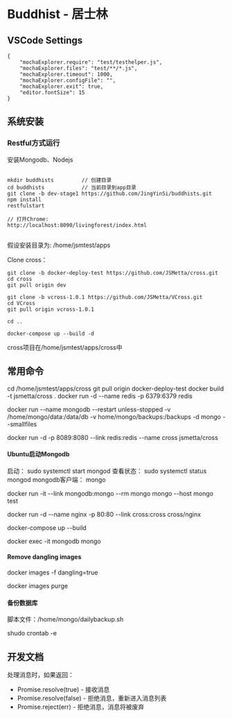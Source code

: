 # Buddhist - 居士林


## VSCode Settings

```
{
    "mochaExplorer.require": "test/testhelper.js",
    "mochaExplorer.files": "test/**/*.js",
    "mochaExplorer.timeout": 1000,
    "mochaExplorer.configFile": "",
    "mochaExplorer.exit": true,
    "editor.fontSize": 15
}

```
## 系统安装

### Restful方式运行
安装Mongodb、Nodejs

```

mkdir buddhists         // 创建目录
cd buddhists            // 当前目录到app目录
git clone -b dev-stage1 https://github.com/JingYinSi/buddhists.git
npm install
restfulstart

// 打开Chrome:
http://localhost:8090/livingforest/index.html    


```


假设安装目录为: /home/jsmtest/apps

Clone cross：

```
git clone -b docker-deploy-test https://github.com/JSMetta/cross.git
cd cross
git pull origin dev

git clone -b vcross-1.0.1 https://github.com/JSMetta/VCross.git
cd VCross
git pull origin vcross-1.0.1

cd ..

docker-compose up --build -d

```
cross项目在/home/jsmtest/apps/cross中


## 常用命令

cd /home/jsmtest/apps/cross
git pull origin docker-deploy-test
docker build -t jsmetta/cross .
docker run -d --name redis -p 6379:6379 redis

docker run --name mongodb --restart unless-stopped -v /home/mongo/data:/data/db -v home/mongo/backups:/backups -d mongo --smallfiles

docker run -d -p 8089:8080 --link redis:redis --name cross jsmetta/cross

#### Ubuntu启动Mongodb

启动：      sudo systemctl start mongod
查看状态：   sudo systemctl status mongod
mongodb客户端： mongo


docker run -it --link mongodb:mongo --rm mongo mongo --host mongo test

docker run -d --name nginx -p 80:80 --link cross:cross cross/nginx

docker-compose up --build

docker exec -it mongodb mongo

#### Remove dangling images
docker images -f dangling=true

docker images purge

#### 备份数据库

脚本文件：/home/mongo/dailybackup.sh

shudo crontab -e

## 开发文档

处理消息时，如果返回：
* Promise.resolve(true) - 接收消息
* Promise.resolve(false) - 拒绝消息，重新进入消息列表
* Promise.reject(err) - 拒绝消息，消息将被废弃


